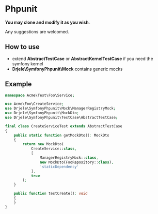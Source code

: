 # Phpunit

**You may clone and modify it as you wish**.

Any suggestions are welcomed.

## How to use
 * extend **AbstractTestCase** or **AbstractKernelTestCase** if you need the symfony kernel
 * **Drjele\SymfonyPhpunit\Mock** contains generic mocks

## Example

```php
namespace Acme\Test\Foo\Service;

use Acme\Foo\CreateService;
use Drjele\SymfonyPhpunit\Mock\ManagerRegistryMock;
use Drjele\SymfonyPhpunit\MockDto;
use Drjele\SymfonyPhpunit\TestCase\AbstractTestCase;

final class CreateServiceTest extends AbstractTestCase
{
    public static function getMockDto(): MockDto
    {
        return new MockDto(
            CreateService::class,
            [
                ManagerRegistryMock::class,
                new MockDto(FooRepository::class),
                'staticDependency'
            ],
            true
        );
    }

    public function testCreate(): void
    {
    }
}
```
